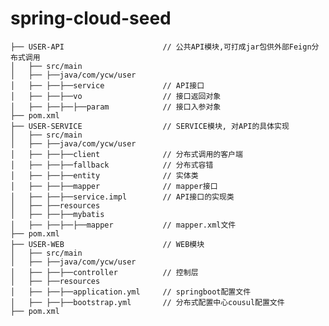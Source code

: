 # spring-cloud-seed
	├── USER-API                      // 公共API模块,可打成jar包供外部Feign分布式调用  
	│   ├── src/main  
	│   ├── ├──java/com/ycw/user   
	│   ├── ├──├──service             // API接口  
	│   ├── ├──├──vo                  // 接口返回对象  
	│   ├── ├──├──├──param            // 接口入参对象  
	├── pom.xml  
	├── USER-SERVICE                  // SERVICE模块, 对API的具体实现  
	│   ├── src/main  
	│   ├── ├──java/com/ycw/user  
	│   ├── ├──├──client              // 分布式调用的客户端  
	│   ├── ├──├──fallback            // 分布式容错  
	│   ├── ├──├──entity              // 实体类  
	│   ├── ├──├──mapper              // mapper接口  
	│   ├── ├──├──service.impl        // API接口的实现类  
	│   ├── ├──resources  
	│   ├── ├──├──mybatis           
	│   ├── ├──├──├──mapper           // mapper.xml文件  
	├── pom.xml  
	├── USER-WEB                      // WEB模块  
	│   ├── src/main  
	│   ├── ├──java/com/ycw/user             
	│   ├── ├──├──controller          // 控制层  
	│   ├── ├──resources  
	│   ├── ├──├──application.yml     // springboot配置文件          
	│   ├── ├──├──bootstrap.yml       // 分布式配置中心cousul配置文件  
	├── pom.xml                         
